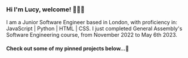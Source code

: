 ### Hi I'm Lucy, welcome! 👩🏻‍💻

I am a Junior Software Engineer based in London, with proficiency in: JavaScript | Python | HTML | CSS. 
I just completed General Assembly's Software Engineering course, from November 2022 to May 6th 2023.
#### Check out some of my pinned projects below...🌱 
